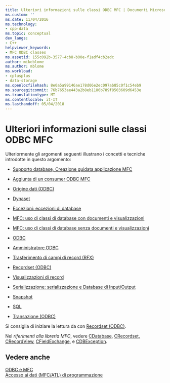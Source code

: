 ```yaml
---
title: Ulteriori informazioni sulle classi ODBC MFC | Documenti Microsoft
ms.custom: ''
ms.date: 11/04/2016
ms.technology:
- cpp-data
ms.topic: conceptual
dev_langs:
- C++
helpviewer_keywords:
- MFC ODBC classes
ms.assetid: 155c092b-3577-4cb8-b00e-f1adf4cb2adc
author: mikeblome
ms.author: mblome
ms.workload:
- cplusplus
- data-storage
ms.openlocfilehash: 8e0a5a99146ae178d06e2ec097ab85c0f1c54eb9
ms.sourcegitcommit: 76b7653ae443a2b8eb1186b789f8503609d6453e
ms.translationtype: MT
ms.contentlocale: it-IT
ms.lasthandoff: 05/04/2018
---
```

# <a name="further-reading-about-the-mfc-odbc-classes"></a>Ulteriori informazioni sulle classi ODBC MFC
Ulteriormente gli argomenti seguenti illustrano i concetti e tecniche introdotte in questo argomento:  
  
-   [Supporto database, Creazione guidata applicazione MFC](../../mfc/reference/database-support-mfc-application-wizard.md)  
  
-   [Aggiunta di un consumer ODBC MFC](../../mfc/reference/adding-an-mfc-odbc-consumer.md)  
  
-   [Origine dati (ODBC)](../../data/odbc/data-source-odbc.md)  
  
-   [Dynaset](../../data/odbc/dynaset.md)  
  
-   [Eccezioni: eccezioni di database](../../mfc/exceptions-database-exceptions.md)  
  
-   [MFC: uso di classi di database con documenti e visualizzazioni](../../data/mfc-using-database-classes-with-documents-and-views.md)  
  
-   [MFC: uso di classi di database senza documenti e visualizzazioni](../../data/mfc-using-database-classes-without-documents-and-views.md)  
  
-   [ODBC](../../data/odbc/odbc-basics.md)  
  
-   [Amministratore ODBC](../../data/odbc/odbc-administrator.md)  
  
-   [Trasferimento di campi di record (RFX)](../../data/odbc/record-field-exchange-rfx.md)  
  
-   [Recordset (ODBC)](../../data/odbc/recordset-odbc.md)  
  
-   [Visualizzazioni di record](../../data/record-views-mfc-data-access.md)  
  
-   [Serializzazione: serializzazione e Database di Input/Output](../../mfc/serialization-serialization-vs-database-input-output.md)  
  
-   [Snapshot](../../data/odbc/snapshot.md)  
  
-   [SQL](../../data/odbc/sql.md)  
  
-   [Transazione (ODBC)](../../data/odbc/transaction-odbc.md)  
  
 Si consiglia di iniziare la lettura da con [Recordset (ODBC)](../../data/odbc/recordset-odbc.md).  
  
 Nel *riferimenti alla libreria MFC*, vedere [CDatabase](../../mfc/reference/cdatabase-class.md), [CRecordset](../../mfc/reference/crecordset-class.md), [CRecordView](../../mfc/reference/crecordview-class.md), [CFieldExchange](../../mfc/reference/cfieldexchange-class.md), e [CDBException](../../mfc/reference/cdbexception-class.md).  
  
## <a name="see-also"></a>Vedere anche  
 [ODBC e MFC](../../data/odbc/odbc-and-mfc.md)   
 [Accesso ai dati (MFC/ATL) di programmazione](../../data/data-access-programming-mfc-atl.md)